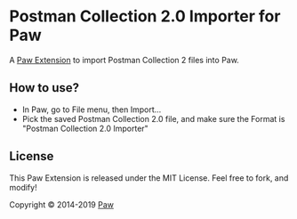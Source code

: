 # Postman Collection 2.0 Importer for Paw

A [Paw Extension](https://paw.cloud/extensions) to import Postman Collection 2 files into Paw.

## How to use?

* In Paw, go to File menu, then Import...
* Pick the saved Postman Collection 2.0 file, and make sure the Format is "Postman Collection 2.0 Importer"

## License

This Paw Extension is released under the MIT License. Feel free to fork, and modify!

Copyright © 2014-2019 [Paw](https://paw.cloud)
